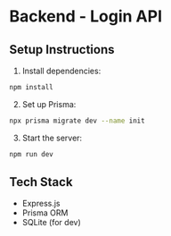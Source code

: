 # Backend - Login API

## Setup Instructions

1. Install dependencies:
```bash
npm install
```

2. Set up Prisma:
```bash
npx prisma migrate dev --name init
```

3. Start the server:
```bash
npm run dev
```

## Tech Stack
- Express.js
- Prisma ORM
- SQLite (for dev)
